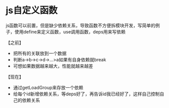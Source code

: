 # js自定义函数

js函数可以前置，但是缺少依赖关系，导致函数不方便拆模块开发，写简单的例子，使用define来定义函数，use调用函数，deps用来写依赖

【之前】

* 把所有的关联放到一个数据
* 判断a->b->c->d->...>a如果有自身依赖就break
* 可想如果数据越来越大，性能就越来越差

【现在】

* 通过getLoadGroup来存放一个依赖
* 给每个id新增依赖关系，等deps好了，再告诉id我已经好了，这样自己控制自己的依赖关系
